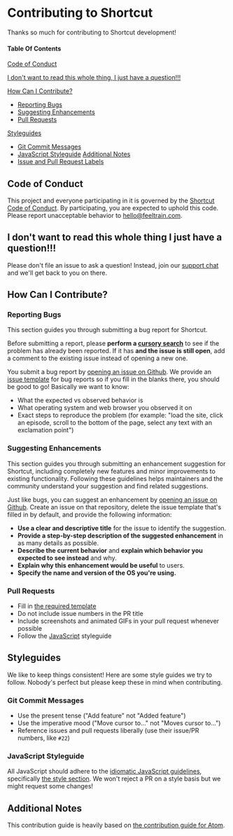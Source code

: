 # Contributing to Shortcut

Thanks so much for contributing to Shortcut development!

#### Table Of Contents

[Code of Conduct](#code-of-conduct)

[I don't want to read this whole thing, I just have a question!!!](#i-dont-want-to-read-this-whole-thing-i-just-have-a-question)

[How Can I Contribute?](#how-can-i-contribute)
  * [Reporting Bugs](#reporting-bugs)
  * [Suggesting Enhancements](#suggesting-enhancements)
  * [Pull Requests](#pull-requests)

[Styleguides](#styleguides)
  * [Git Commit Messages](#git-commit-messages)
  * [JavaScript Styleguide](#javascript-styleguide)
[Additional Notes](#additional-notes)
  * [Issue and Pull Request Labels](#issue-and-pull-request-labels)

## Code of Conduct

This project and everyone participating in it is governed by the [Shortcut Code of Conduct](https://github.com/FeelTrainCoop/shortcut/wiki/Shortcut-Code-of-Conduct). By participating, you are expected to uphold this code. Please report unacceptable behavior to [hello@feeltrain.com](mailto:hello@feeltrain.com).

## I don't want to read this whole thing I just have a question!!!

Please don't file an issue to ask a question! Instead, join our [support chat](https://gitter.im/shortcut-support/) and we'll get back to you on there.

## How Can I Contribute?

### Reporting Bugs

This section guides you through submitting a bug report for Shortcut.

Before submitting a report, please **perform a [cursory search](https://github.com/issues?utf8=%E2%9C%93&q=is%3Aissue+repo%3Afeeltraincoop%2Fshortcut+label%3Abug)** to see if the problem has already been reported. If it has **and the issue is still open**, add a comment to the existing issue instead of opening a new one.

You submit a bug report by [opening an issue on Github](https://github.com/FeelTrainCoop/shortcut/issues/new). We provide an [issue template](ISSUE_TEMPLATE.md) for bug reports so if you fill in the blanks there, you should be good to go! Basically we want to know:

* What the expected vs observed behavior is
* What operating system and web browser you observed it on
* Exact steps to reproduce the problem (for example: "load the site, click an episode, scroll to the bottom of the page, select any text with an exclamation point")

### Suggesting Enhancements

This section guides you through submitting an enhancement suggestion for Shortcut, including completely new features and minor improvements to existing functionality. Following these guidelines helps maintainers and the community understand your suggestion and find related suggestions.

Just like bugs, you can suggest an enhancement by [opening an issue on Github](https://github.com/FeelTrainCoop/shortcut/issues/new). Create an issue on that repository, delete the issue template that's filled in by default, and provide the following information:

* **Use a clear and descriptive title** for the issue to identify the suggestion.
* **Provide a step-by-step description of the suggested enhancement** in as many details as possible.
* **Describe the current behavior** and **explain which behavior you expected to see instead** and why.
* **Explain why this enhancement would be useful** to users.
* **Specify the name and version of the OS you're using.**

### Pull Requests

* Fill in [the required template](PULL_REQUEST_TEMPLATE.md)
* Do not include issue numbers in the PR title
* Include screenshots and animated GIFs in your pull request whenever possible
* Follow the [JavaScript](#javascript-styleguide) styleguide

## Styleguides
We like to keep things consistent! Here are some style guides we try to follow. Nobody's perfect but please keep these in mind when contributing.

### Git Commit Messages

* Use the present tense ("Add feature" not "Added feature")
* Use the imperative mood ("Move cursor to..." not "Moves cursor to...")
* Reference issues and pull requests liberally (use their issue/PR numbers, like `#22`)

### JavaScript Styleguide

All JavaScript should adhere to the [idiomatic JavaScript guidelines](https://github.com/rwaldron/idiomatic.js), specifically [the style section](https://github.com/rwaldron/idiomatic.js). We won't reject a PR on a style basis but we might request some changes!

## Additional Notes

This contribution guide is heavily based on [the contribution guide for Atom](https://github.com/atom/atom/blob/master/CONTRIBUTING.md).